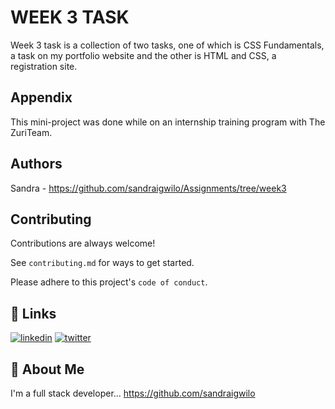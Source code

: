 
# WEEK 3 TASK

Week 3 task is a collection of two tasks, one of which is CSS Fundamentals, a task on my portfolio website and the other is HTML and CSS, a registration site. 


## Appendix

This mini-project was done while on an internship training program with The ZuriTeam.


## Authors

Sandra - https://github.com/sandraigwilo/Assignments/tree/week3


## Contributing

Contributions are always welcome!

See `contributing.md` for ways to get started.

Please adhere to this project's `code of conduct`.


## 🔗 Links
[![linkedin](https://img.shields.io/badge/linkedin-0A66C2?style=for-the-badge&logo=linkedin&logoColor=white)](https://www.linkedin.com/in/sandra-igwilo-374491229)
[![twitter](https://img.shields.io/badge/twitter-1DA1F2?style=for-the-badge&logo=twitter&logoColor=white)](https://www.twitter.com/igwilosandra)


## 🚀 About Me
I'm a full stack developer...
https://github.com/sandraigwilo

